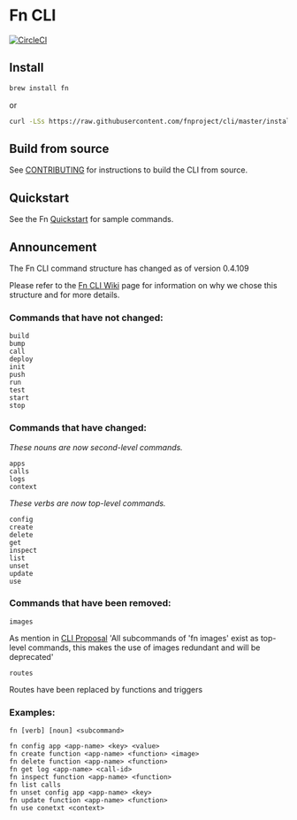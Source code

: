 # Fn CLI
[![CircleCI](https://circleci.com/gh/fnproject/cli.svg?style=svg)](https://circleci.com/gh/fnproject/cli)
 
## Install

```sh
brew install fn
```
or

```sh
curl -LSs https://raw.githubusercontent.com/fnproject/cli/master/install | sh
```

## Build from source

See [CONTRIBUTING](https://github.com/fnproject/cli/blob/master/CONTRIBUTING.md) for instructions to build the CLI from source.

## Quickstart

See the Fn [Quickstart](https://github.com/fnproject/fn/blob/master/README.md) for sample commands.


## Announcement

The Fn CLI command structure has changed as of version 0.4.109

Please refer to the [Fn CLI Wiki](https://github.com/fnproject/cli/wiki) page for information on why we chose this structure and for more details.

### Commands that have not changed:
```
build
bump
call
deploy
init
push
run
test
start
stop
```

### Commands that have changed:

_These nouns are now second-level commands._
```
apps
calls
logs
context
```

_These verbs are now top-level commands._
```
config
create
delete
get
inspect
list
unset
update
use
```

### Commands that have been removed:
```
images 
```
As mention in [CLI Proposal](https://github.com/fnproject/cli/wiki/CLI-Proposal:--verb--noun--structure) 'All subcommands of 'fn images' exist as top-level commands, this makes the use of images redundant and will be deprecated'


```
routes
```
Routes have been replaced by functions and triggers

### Examples:

```
fn [verb] [noun] <subcommand>

fn config app <app-name> <key> <value>
fn create function <app-name> <function> <image>
fn delete function <app-name> <function>
fn get log <app-name> <call-id>
fn inspect function <app-name> <function>
fn list calls
fn unset config app <app-name> <key>
fn update function <app-name> <function>
fn use conetxt <context>
```




